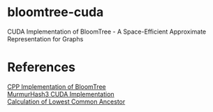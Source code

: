 # bloomtree-cuda
CUDA Implementation of BloomTree - A Space-Efficient Approximate Representation for Graphs 

# References
[CPP Implementation of BloomTree](https://github.com/Kavitha-G/bloomtree) <br>
[MurmurHash3 CUDA Implementation](https://github.com/armon/cuda-hll) <br>
[Calculation of Lowest Common Ancestor](https://www.researchgate.net/publication/295186423_Properties_of_the_Lowest_Common_Ancestor_in_a_Complete_Binary_Tree)
